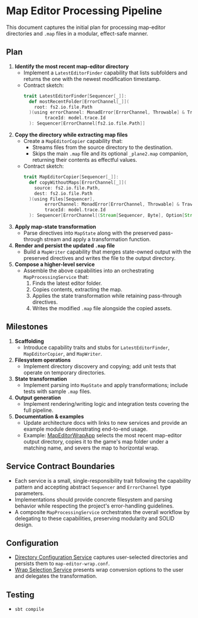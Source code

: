 # Map Editor Processing Pipeline

This document captures the initial plan for processing map-editor directories and `.map` files in a modular, effect-safe manner.

## Plan
1. **Identify the most recent map-editor directory**
   - Implement a `LatestEditorFinder` capability that lists subfolders and returns the one with the newest modification timestamp.
   - Contract sketch:
     ```scala
     trait LatestEditorFinder[Sequencer[_]]:
       def mostRecentFolder[ErrorChannel[_]](
         root: fs2.io.file.Path
       )(using errorChannel: MonadError[ErrorChannel, Throwable] & Traverse[ErrorChannel],
             traceId: model.trace.Id
       ): Sequencer[ErrorChannel[fs2.io.file.Path]]
     ```
2. **Copy the directory while extracting map files**
   - Create a `MapEditorCopier` capability that:
     - Streams files from the source directory to the destination.
     - Skips the main `.map` file and its optional `_plane2.map` companion,
       returning their contents as effectful values.
   - Contract sketch:
     ```scala
     trait MapEditorCopier[Sequencer[_]]:
       def copyWithoutMaps[ErrorChannel[_]](
         source: fs2.io.file.Path,
         dest: fs2.io.file.Path
       )(using Files[Sequencer],
             errorChannel: MonadError[ErrorChannel, Throwable] & Traverse[ErrorChannel],
             traceId: model.trace.Id
       ): Sequencer[ErrorChannel[(Stream[Sequencer, Byte], Option[Stream[Sequencer, Byte]])]]
     ```
3. **Apply map-state transformation**
   - Parse directives into `MapState` along with the preserved pass-through stream and apply a transformation function.
4. **Render and persist the updated `.map` file**
   - Build a `MapWriter` capability that merges state-owned output with the preserved directives and writes the file to the output directory.
5. **Compose a higher-level service**
   - Assemble the above capabilities into an orchestrating `MapProcessingService` that:
     1. Finds the latest editor folder.
     2. Copies contents, extracting the map.
     3. Applies the state transformation while retaining pass-through directives.
     4. Writes the modified `.map` file alongside the copied assets.

## Milestones
1. **Scaffolding**
   - Introduce capability traits and stubs for `LatestEditorFinder`, `MapEditorCopier`, and `MapWriter`.
2. **Filesystem operations**
   - Implement directory discovery and copying; add unit tests that operate on temporary directories.
3. **State transformation**
   - Implement parsing into `MapState` and apply transformations; include tests with sample `.map` files.
4. **Output generation**
   - Implement rendering/writing logic and integration tests covering the full pipeline.
5. **Documentation & examples**
   - Update architecture docs with links to new services and provide an example module demonstrating end-to-end usage.
   - Example: [MapEditorWrapApp](../../../apps/src/main/scala/com/crib/bills/dom6maps/apps/MapEditorWrapApp.scala) selects the
     most recent map-editor output directory, copies it to the game's map folder under a matching name, and severs the map to
     horizontal wrap.

## Service Contract Boundaries
- Each service is a small, single-responsibility trait following the capability pattern and accepting abstract `Sequencer` and `ErrorChannel` type parameters.
- Implementations should provide concrete filesystem and parsing behavior while respecting the project's error-handling guidelines.
- A composite `MapProcessingService` orchestrates the overall workflow by delegating to these capabilities, preserving modularity and SOLID design.

## Configuration
- [Directory Configuration Service](../directory_configuration_service.md) captures user-selected directories and persists them to `map-editor-wrap.conf`.
- [Wrap Selection Service](../wrap_selection_service.md) presents wrap conversion options to the user and delegates the transformation.

## Testing
- `sbt compile`
